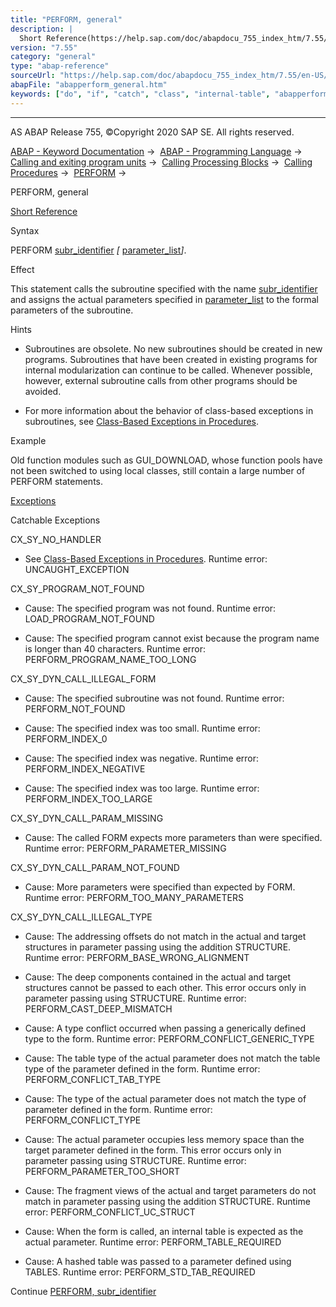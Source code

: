 ```yaml
---
title: "PERFORM, general"
description: |
  Short Reference(https://help.sap.com/doc/abapdocu_755_index_htm/7.55/en-US/abapperform_shortref.htm) Syntax PERFORM subr_identifier(https://help.sap.com/doc/abapdocu_755_index_htm/7.55/en-US/abapperform_form.htm)  parameter_list(https://help.sap.com/doc/abapdocu_755_index_htm/7.55/en-US/
version: "7.55"
category: "general"
type: "abap-reference"
sourceUrl: "https://help.sap.com/doc/abapdocu_755_index_htm/7.55/en-US/abapperform_general.htm"
abapFile: "abapperform_general.htm"
keywords: ["do", "if", "catch", "class", "internal-table", "abapperform", "general"]
---
```


* * *

AS ABAP Release 755, ©Copyright 2020 SAP SE. All rights reserved.

[ABAP - Keyword Documentation](https://help.sap.com/doc/abapdocu_755_index_htm/7.55/en-US/abenabap.htm) →  [ABAP - Programming Language](https://help.sap.com/doc/abapdocu_755_index_htm/7.55/en-US/abenabap_reference.htm) →  [Calling and exiting program units](https://help.sap.com/doc/abapdocu_755_index_htm/7.55/en-US/abenabap_execution.htm) →  [Calling Processing Blocks](https://help.sap.com/doc/abapdocu_755_index_htm/7.55/en-US/abencall_processing_blocks.htm) →  [Calling Procedures](https://help.sap.com/doc/abapdocu_755_index_htm/7.55/en-US/abencall_procedures.htm) →  [PERFORM](https://help.sap.com/doc/abapdocu_755_index_htm/7.55/en-US/abapperform.htm) → 

PERFORM, general

[Short Reference](https://help.sap.com/doc/abapdocu_755_index_htm/7.55/en-US/abapperform_shortref.htm)

Syntax

PERFORM [subr\_identifier](https://help.sap.com/doc/abapdocu_755_index_htm/7.55/en-US/abapperform_form.htm) *\[* [parameter\_list](https://help.sap.com/doc/abapdocu_755_index_htm/7.55/en-US/abapperform_parameters.htm)*\]*.

Effect

This statement calls the subroutine specified with the name [subr\_identifier](https://help.sap.com/doc/abapdocu_755_index_htm/7.55/en-US/abapperform_form.htm) and assigns the actual parameters specified in [parameter\_list](https://help.sap.com/doc/abapdocu_755_index_htm/7.55/en-US/abapperform_parameters.htm) to the formal parameters of the subroutine.

Hints

-   Subroutines are obsolete. No new subroutines should be created in new programs. Subroutines that have been created in existing programs for internal modularization can continue to be called. Whenever possible, however, external subroutine calls from other programs should be avoided.

-   For more information about the behavior of class-based exceptions in subroutines, see [Class-Based Exceptions in Procedures](https://help.sap.com/doc/abapdocu_755_index_htm/7.55/en-US/abenexceptions_procedures.htm).
    

Example

Old function modules such as GUI\_DOWNLOAD, whose function pools have not been switched to using local classes, still contain a large number of PERFORM statements.

[Exceptions](https://help.sap.com/doc/abapdocu_755_index_htm/7.55/en-US/abenabap_language_exceptions.htm)

Catchable Exceptions

CX\_SY\_NO\_HANDLER

-   See [Class-Based Exceptions in Procedures](https://help.sap.com/doc/abapdocu_755_index_htm/7.55/en-US/abenexceptions_procedures.htm).
    Runtime error: UNCAUGHT\_EXCEPTION

CX\_SY\_PROGRAM\_NOT\_FOUND

-   Cause: The specified program was not found.
    Runtime error: LOAD\_PROGRAM\_NOT\_FOUND

-   Cause: The specified program cannot exist because the program name is longer than 40 characters.
    Runtime error: PERFORM\_PROGRAM\_NAME\_TOO\_LONG

CX\_SY\_DYN\_CALL\_ILLEGAL\_FORM

-   Cause: The specified subroutine was not found.
    Runtime error: PERFORM\_NOT\_FOUND

-   Cause: The specified index was too small.
    Runtime error: PERFORM\_INDEX\_0

-   Cause: The specified index was negative.
    Runtime error: PERFORM\_INDEX\_NEGATIVE

-   Cause: The specified index was too large.
    Runtime error: PERFORM\_INDEX\_TOO\_LARGE

CX\_SY\_DYN\_CALL\_PARAM\_MISSING

-   Cause: The called FORM expects more parameters than were specified.
    Runtime error: PERFORM\_PARAMETER\_MISSING

CX\_SY\_DYN\_CALL\_PARAM\_NOT\_FOUND

-   Cause: More parameters were specified than expected by FORM.
    Runtime error: PERFORM\_TOO\_MANY\_PARAMETERS

CX\_SY\_DYN\_CALL\_ILLEGAL\_TYPE

-   Cause: The addressing offsets do not match in the actual and target structures in parameter passing using the addition STRUCTURE.
    Runtime error: PERFORM\_BASE\_WRONG\_ALIGNMENT

-   Cause: The deep components contained in the actual and target structures cannot be passed to each other. This error occurs only in parameter passing using STRUCTURE.
    Runtime error: PERFORM\_CAST\_DEEP\_MISMATCH

-   Cause: A type conflict occurred when passing a generically defined type to the form.
    Runtime error: PERFORM\_CONFLICT\_GENERIC\_TYPE

-   Cause: The table type of the actual parameter does not match the table type of the parameter defined in the form.
    Runtime error: PERFORM\_CONFLICT\_TAB\_TYPE

-   Cause: The type of the actual parameter does not match the type of parameter defined in the form.
    Runtime error: PERFORM\_CONFLICT\_TYPE

-   Cause: The actual parameter occupies less memory space than the target parameter defined in the form. This error occurs only in parameter passing using STRUCTURE.
    Runtime error: PERFORM\_PARAMETER\_TOO\_SHORT

-   Cause: The fragment views of the actual and target parameters do not match in parameter passing using the addition STRUCTURE.
    Runtime error: PERFORM\_CONFLICT\_UC\_STRUCT

-   Cause: When the form is called, an internal table is expected as the actual parameter.
    Runtime error: PERFORM\_TABLE\_REQUIRED

-   Cause: A hashed table was passed to a parameter defined using TABLES.
    Runtime error: PERFORM\_STD\_TAB\_REQUIRED
    

Continue
[PERFORM, subr\_identifier](https://help.sap.com/doc/abapdocu_755_index_htm/7.55/en-US/abapperform_form.htm)
